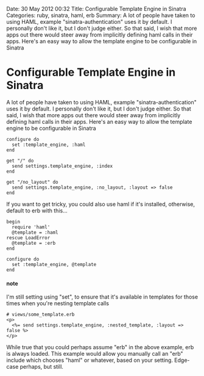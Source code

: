 Date: 30 May 2012 00:32
Title: Configurable Template Engine in Sinatra
Categories: ruby, sinatra, haml, erb
Summary: A lot of people have taken to using HAML, example "sinatra-authentication" uses it by default. I personally don't like it, but I don't judge either. So that said, I wish that more apps out there would steer away from implicitly defining haml calls in their apps. Here's an easy way to allow the template engine to be configurable in Sinatra


# Configurable Template Engine in Sinatra

A lot of people have taken to using HAML, example "sinatra-authentication" uses it by default. I personally don't like it, but I don't judge either. So that said, I wish that more apps out there would steer away from implicitly defining haml calls in their apps. Here's an easy way to allow the template engine to be configurable in Sinatra

    configure do
      set :template_engine, :haml
    end
    
    get "/" do
      send settings.template_engine, :index
    end
    
    get "/no_layout" do
      send settings.template_engine, :no_layout, :layout => false
    end



If you want to get tricky, you could also use haml if it's installed, otherwise, default to erb with this...

    begin
      require 'haml'
      @template = :haml
    rescue LoadError
      @template = :erb
    end
    
    configure do
      set :template_engine, @template
    end
  
#### note

I'm still setting using "set", to ensure that it's available in templates for those times when you're nesting template calls

    # views/some_template.erb
    <p>
      <%= send settings.template_engine, :nested_template, :layout => false %>
    </p>

While true that you could perhaps assume "erb" in the above example, erb is always loaded. This example would allow you manually call an "erb" include which chooses "haml" or whatever, based on your setting. Edge-case perhaps, but still.


